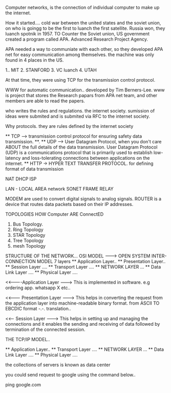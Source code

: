 Computer networks, is the connection of individual computer to make up the internet.

How it started....
cold war between the united states and the soviet union, on who is goingg to be the first to luanch the first satellite.
Russia won, they luanch spotnik in 1957.
TO Counter the Soviet union, US government created a program called APA.
Advanced Research Project Agency.

APA needed a way to communiate with each other, so they developed APA net for easy communication among themselves.
the machine was only found in 4 places in the US.

1.. MIT 2. STANFORD 3. VC luanch 4. UTAH

At that time, they were using TCP for the transmission control protocol.

WWW for automatic communication.. developed by Tim Berners-Lee.
www is project that stores the Research papars from APA net team, and other members are able to read the papers.

who writes the rules and regulations. the internet society.
sumission of ideas were submited and is submited via RFC to the internet society.

Why protocols. they are rules defined by the internet society

** TCP --> transmission control protocol for ensuring safety data transmission. **.
** UDP --> User Datagram Protocol, when you don't care ABOUT the full details of the data transmission.
User Datagram Protocol (UDP) is a communications protocol that is primarily used to establish low-latency and loss-tolerating connections between applications on the internet.
** HTTP -> HYPER TEXT TRANSFER PROTOCOL. for defining format of data transmission

NAT
DHCP
ISP

LAN - LOCAL AREA network
SONET
FRAME RELAY

MODEM are used to convert digital signals to analog signals.
ROUTER is a device that routes data packets based on their IP addresses.

TOPOLOGIES HOW Computer ARE ConnectED

1. Bus Topology.
2. Ring Topology
3. STAR Topology
4. Tree Topology
5. mesh Topology

STRUCTURE OF THE NETWORK...
OSI MODEL ---> OPEN SYSTEM INTER-CONNECTION MODEL
7 layers
** Application Layer..
** Presentation Layer..
** Session Layer ....
** Transport Layer ....
** NETWORK LAYER ...
** Data Link Layer ....
\*\* Physical Layer ....

<<----Application Layer --->
This is implemented in software. e.g ordering app. whatsapp X etc..

<<--- Presentation Layer --->
This helps in converting the request from the application layer into machine-readable binary format.
from ASCII TO EBCDIC format -.-. translation..

<<-- Session Layer --->
This helps in setting up and managing the connections and it enables the sending and receiving of data followed by termination of the connected session.

THE TCP/IP MODEL..

** Application Layer..
** Transport Layer ....
** NETWORK LAYER ...
** Data Link Layer ....
\*\* Physical Layer ....

the collections of servers is known as data center

you could send request to google using the command below..

ping google.com

